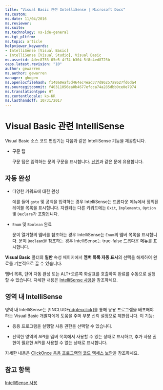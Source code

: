 ```yaml
---
title: "Visual Basic 관련 IntelliSense | Microsoft Docs"
ms.custom: 
ms.date: 11/04/2016
ms.reviewer: 
ms.suite: 
ms.technology: vs-ide-general
ms.tgt_pltfrm: 
ms.topic: article
helpviewer_keywords:
- IntelliSense [Visual Basic]
- IntelliSense [Visual Studio], Visual Basic
ms.assetid: 4dec8753-05e5-4f74-b304-5f8c4ed8723b
caps.latest.revision: "10"
author: gewarren
ms.author: gewarren
manager: ghogen
ms.openlocfilehash: f140a0eaf5d464ec4ead377d86257a8627fd6da4
ms.sourcegitcommit: f40311056ea0b4677efcca74a285dbb0ce0e7974
ms.translationtype: HT
ms.contentlocale: ko-KR
ms.lasthandoff: 10/31/2017
---
```

# <a name="visual-basic-specific-intellisense"></a>Visual Basic 관련 IntelliSense
Visual Basic 소스 코드 편집기는 다음과 같은 IntelliSense 기능을 제공합니다.  
  
-   구문 팁  
  
     구문 팁은 입력하는 문의 구문을 표시합니다. [선언](/dotnet/visual-basic/language-reference/statements/declare-statement)과 같은 문에 유용합니다.  
  
## <a name="automatic-completion"></a>자동 완성  
  
-   다양한 키워드에 대한 완성  
  
     예를 들어 `goto` 및 공백을 입력하는 경우 IntelliSense는 드롭다운 메뉴에서 정의된 레이블 목록을 표시합니다. 지원되는 다른 키워드에는 `Exit`, `Implements`, `Option` 및 `Declare`가 포함됩니다.  
  
-   `Enum` 및 `Boolean` 완료  
  
     문이 열거형의 멤버를 참조하는 경우 IntelliSense는 `Enum`의 멤버 목록을 표시합니다. 문이 `Boolean`을 참조하는 경우 IntelliSense는 true-false 드롭다운 메뉴를 표시합니다.  
  
 **Visual Basic** 폴더의 **일반** 속성 페이지에서 **멤버 목록 자동 표시**의 선택을 해제하여 완료를 기본적으로 끌 수 있습니다.  
  
 멤버 목록, 단어 자동 완성 또는 ALT+오른쪽 화살표를 호출하여 완료를 수동으로 실행할 수 있습니다. 자세한 내용은 [IntelliSense 사용](../ide/using-intellisense.md)을 참조하세요.  
  
## <a name="intellisense-in-zone"></a>영역 내 IntelliSense  
 영역 내 IntelliSense는 [!INCLUDE[ndptecclick](../deployment/includes/ndptecclick_md.md)]를 통해 응용 프로그램을 배포해야 하는 Visual Basic 개발자에게 도움을 주며 부분 신뢰 설정으로 제한됩니다. 이 기능:  
  
-   응용 프로그램을 실행할 사용 권한을 선택할 수 있습니다.  
  
-   선택한 영역의 API를 멤버 목록에서 사용할 수 있는 상태로 표시하고, 추가 사용 권한이 필요한 API를 사용할 수 없는 상태로 표시합니다.  
  
 자세한 내용은 [ClickOnce 응용 프로그램의 코드 액세스 보안](../deployment/code-access-security-for-clickonce-applications.md)을 참조하세요.  
  
## <a name="see-also"></a>참고 항목  
 [IntelliSense 사용](../ide/using-intellisense.md)